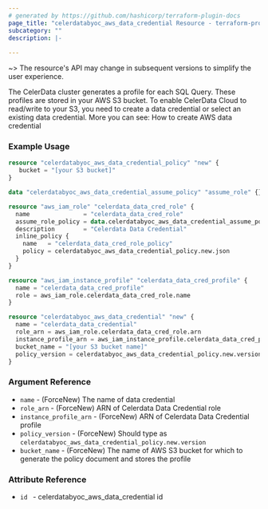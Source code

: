 ```yaml
---
# generated by https://github.com/hashicorp/terraform-plugin-docs
page_title: "celerdatabyoc_aws_data_credential Resource - terraform-provider-celerdatabyoc"
subcategory: ""
description: |-
  
---
```


~> The resource's API may change in subsequent versions to simplify the user experience.

The CelerData cluster generates a profile for each SQL Query. These profiles are stored in your AWS S3 bucket. To enable CelerData Cloud to read/write to your S3, you need to create a data credential or select an existing data credential.
More you can see: How to create AWS data credential

### Example Usage
```terraform
resource "celerdatabyoc_aws_data_credential_policy" "new" {
   bucket = "[your S3 bucket]"
}

data "celerdatabyoc_aws_data_credential_assume_policy" "assume_role" {}

resource "aws_iam_role" "celerdata_data_cred_role" {
  name               = "celerdata_data_cred_role"
  assume_role_policy = data.celerdatabyoc_aws_data_credential_assume_policy.assume_role.json
  description        = "Celerdata Data Credential"
  inline_policy {
    name   = "celerdata_data_cred_role_policy"
    policy = celerdatabyoc_aws_data_credential_policy.new.json
  }
}

resource "aws_iam_instance_profile" "celerdata_data_cred_profile" {
  name = "celerdata_data_cred_profile"
  role = aws_iam_role.celerdata_data_cred_role.name
}

resource "celerdatabyoc_aws_data_credential" "new" {
  name = "celerdata_data_credential"
  role_arn = aws_iam_role.celerdata_data_cred_role.arn 
  instance_profile_arn = aws_iam_instance_profile.celerdata_data_cred_profile.arn
  bucket_name = "[your S3 bucket name]"
  policy_version = celerdatabyoc_aws_data_credential_policy.new.version
}
```

### Argument Reference
* `name` - (ForceNew) The name of data credential
* `role_arn` - (ForceNew) ARN of Celerdata Data Credential role
* `instance_profile_arn` - (ForceNew) ARN of Celerdata Data Credential profile
* `policy_version` - (ForceNew) Should type as `celerdatabyoc_aws_data_credential_policy.new.version`
* `bucket_name` - (ForceNew) The name of  AWS S3 bucket for which to generate the policy document and stores the profile

### Attribute Reference
* `id ` -  celerdatabyoc_aws_data_credential id
